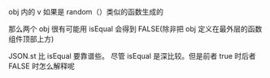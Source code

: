 obj 内的 v 如果是 random（）类似的函数生成的

那么两个 obj 很有可能用 isEqual 会得到 FALSE(除非把 obj 定义在最外层的函数组件顶部上方)

JSON.st 比 isEqual 要靠谱些。 尽管 isEqual 是深比较。但是前者 true 时后者 FALSE 时怎么解释呢

